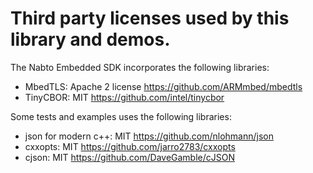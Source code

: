 # Third party licenses used by this library and demos.


The Nabto Embedded SDK incorporates the following libraries:

  * MbedTLS: Apache 2 license https://github.com/ARMmbed/mbedtls
  * TinyCBOR: MIT https://github.com/intel/tinycbor

Some tests and examples uses the following libraries:

  * json for modern c++: MIT https://github.com/nlohmann/json
  * cxxopts: MIT https://github.com/jarro2783/cxxopts
  * cjson: MIT https://github.com/DaveGamble/cJSON
